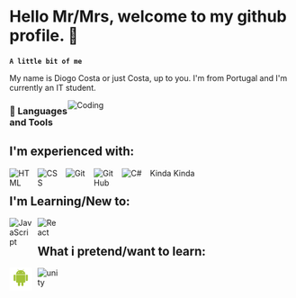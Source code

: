 # Hello Mr/Mrs, welcome to my github profile. 👋

**`A little bit of me`**

My name is Diogo Costa or just Costa, up to you. I'm from Portugal and I'm currently an IT student.

<img align="right" alt="Coding" width="400" src="https://camo.githubusercontent.com/5ddf73ad3a205111cf8c686f687fc216c2946a75005718c8da5b837ad9de78c9/68747470733a2f2f7468756d62732e6766796361742e636f6d2f4576696c4e657874446576696c666973682d736d616c6c2e676966">

### 🧰 Languages and Tools

## I'm experienced with:
<img align="left" alt="HTML" width="40px" style="padding-right:10px;" src="https://cdn.jsdelivr.net/gh/devicons/devicon/icons/html5/html5-plain.svg" />
<img align="left" alt="CSS" width="40px" style="padding-right:10px;" src="https://cdn.jsdelivr.net/gh/devicons/devicon/icons/css3/css3-plain.svg" />
<img align="left" alt="Git" width="40px" style="padding-right:10px;" src="https://cdn.jsdelivr.net/gh/devicons/devicon/icons/git/git-original.svg" />
<img align="left" alt="GitHub" width="40px" style="padding-right:10px;" src="https://cdn.jsdelivr.net/gh/devicons/devicon/icons/github/github-original.svg" /> Kinda
<img align="left" alt="C#" width="40px" style="padding-right:10px;" src="https://cdn.jsdelivr.net/gh/devicons/devicon/icons/csharp/csharp-original.svg" /> Kinda
<br>

## I'm Learning/New to: 
<img align="left" alt="JavaScript" width="40px" style="padding-right:10px;" src="https://cdn.jsdelivr.net/gh/devicons/devicon/icons/javascript/javascript-plain.svg" />
<img align="left" alt="React" width="40px" style="padding-right:10px;" src="https://cdn.jsdelivr.net/gh/devicons/devicon/icons/react/react-original.svg" />
<br>

## What i pretend/want to learn: 
<img align="left" src="https://raw.githubusercontent.com/devicons/devicon/master/icons/android/android-original-wordmark.svg" alt="android" width="40px" height="40px" style="padding-right:10px;"/>
<img align="left" src="https://www.vectorlogo.zone/logos/unity3d/unity3d-icon.svg" alt="unity" width="40px" height="40px" style="padding-right:10px;"/>
